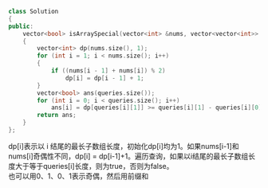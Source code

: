 ```cpp
class Solution
{
public:
    vector<bool> isArraySpecial(vector<int> &nums, vector<vector<int>> &queries)
    {
        vector<int> dp(nums.size(), 1);
        for (int i = 1; i < nums.size(); i++)
        {
            if ((nums[i - 1] + nums[i]) % 2)
                dp[i] = dp[i - 1] + 1;
        }
        vector<bool> ans(queries.size());
        for (int i = 0; i < queries.size(); i++)
            ans[i] = dp[queries[i][1]] >= queries[i][1] - queries[i][0] + 1 ? true : false;
        return ans;
    }
};
```
dp[i]表示以 i 结尾的最长子数组长度，初始化dp[i]均为1。如果nums[i-1]和nums[i]奇偶性不同，dp[i] = dp[i-1]+1。遍历查询，如果以i结尾的最长子数组长度大于等于queries[i]长度，则为true，否则为false。  
也可以用0、1、0、1表示奇偶，然后用前缀和